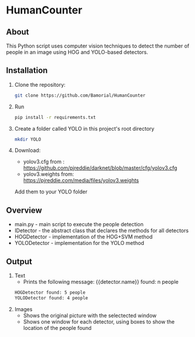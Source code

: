 # HumanCounter

## About
This Python script uses computer vision techniques to detect the number of people in an image using HOG and YOLO-based detectors. 

## Installation

1. Clone the repository:
   ```bash
   git clone https://github.com/Bamorial/HumanCounter

2. Run 
   ```bash
   pip install -r requirements.txt

3. Create a folder called YOLO in this project's root directory 
   ```bash
   mkdir YOLO

4. Download:
    * yolov3.cfg from : https://github.com/pjreddie/darknet/blob/master/cfg/yolov3.cfg
    * yolov3.weights from: https://pjreddie.com/media/files/yolov3.weights

    Add them to your YOLO folder 

## Overview

   * main.py - main script to execute the people detection
   * IDetector - the abstract class that declares the methods for all detectors
   * HOGDetector - implementation of the HOG+SVM method
   * YOLODetector - implementation for the YOLO method

## Output

1. Text
    * Prints the following message: {{detector.name}} found: n people
   ```bash
   HOGDetector found: 5 people
   YOLODetector found: 4 people

2. Images
    * Shows the original picture with the selectected window
    * Shows one window for each detector, using boxes to show the location of the people found


